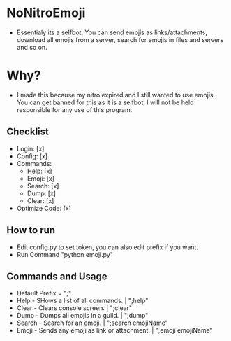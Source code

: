# NoNitroEmoji
- Essentialy its a selfbot. You can send emojis as links/attachments, download all emojis from a server, search for emojis in files and servers and so on.

# Why?
- I made this because my nitro expired and I still wanted to use emojis. You can get banned for this as it is a selfbot, I will not be held responsible for any use of this program.

## Checklist
- Login: [x]
- Config: [x]
- Commands:
    - Help: [x]
    - Emoji: [x]
    - Search: [x]
    - Dump: [x]
    - Clear: [x]
- Optimize Code: [x]

## How to run
- Edit config.py to set token, you can also edit prefix if you want.
- Run Command "python emoji.py"

## Commands and Usage
- Default Prefix = ";"
- Help - SHows a list of all commands. | ";help"
- Clear - Clears console screen. | ";clear"
- Dump - Dumps all emojis in a guild. | ";dump"
- Search - Search for an emoji. | ";search emojiName"
- Emoji - Sends any emoji as link or attachment. | ";emoji emojiName"
